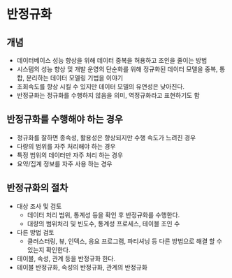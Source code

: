 # 반정규화

## 개념
- 데이터베이스 성능 향상을 위해 데이터 중복을 허용하고 조인을 줄이는 방법
- 시스템의 성능 향상 및 개발 운영의 단순화를 위해 정규화된 데이터 모델을 중복, 통합, 분리하는 데이터 모델링 기법을 이야기
- 조회속도를 향상 시킬 수 있지만 데이터 모델의 유연성은 낮아진다.
- 반정규화는 정규화를 수행하지 않음을 의미, 역정규화라고 표현하기도 함

## 반정규화를 수행해야 하는 경우
- 정규화를 잘하면 종속성, 활용성은 향상되지만 수행 속도가 느려진 경우
- 다량의 범위를 자주 처리해야 하는 경우
- 특정 범위의 데이터만 자주 처리 하는 경우
- 요약/집계 정보를 자주 사용 하는 경우

## 반정규화의 절차
- 대상 조사 및 검토
  - 데이터 처리 범위, 통계성 등을 확인 후 반정규화를 수행한다.
  - 대량의 범위처리 및 빈도수, 통계성 프로세스, 테이블 조인 수
- 다른 방법 검토
  - 클러스터링, 뷰, 인덱스, 응요 프로그램, 파티셔닝 등 다른 방법으로 해결 할 수 있는지 확인한다.
- 테이블, 속성, 관계 등을 반정규화 한다.
- 테이블 반정규화, 속성의 반정규화, 관계의 반정규화
